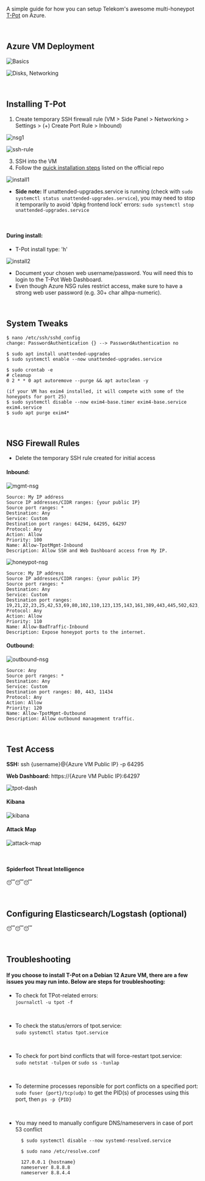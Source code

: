 A simple guide for how you can setup Telekom's awesome multi-honeypot [T-Pot](https://github.com/telekom-security/tpotce) on Azure.

<br>

## Azure VM Deployment

![Basics](images/basics.png)

![Disks, Networking](images/disks-networkings.png)

<br>

## Installing T-Pot

1. Create temporary SSH firewall rule (VM > Side Panel > Networking > Settings > (+) Create Port Rule > Inbound)

![nsg1](images/nsg1.png)

![ssh-rule](images/ssh-rule.png)

3. SSH into the VM
4. Follow the [quick installation steps](https://github.com/telekom-security/tpotce#tldr) listed on the official repo

![install1](images/install1.png)

- <b>Side note:</b> If unattended-upgrades.service is running (check with `sudo systemctl status unattended-upgrades.service`), you may need to stop it temporarily to avoid 'dpkg frontend lock' errors: `sudo systemctl stop unattended-upgrades.service`

<br>

#### During install:
- T-Pot install type: 'h'

![install2](images/install2.png)

- Document your chosen web username/password. You will need this to login to the T-Pot Web Dashboard.
- Even though Azure NSG rules restrict access, make sure to have a strong web user password (e.g. 30+ char alhpa-numeric).

<br>

## System Tweaks

    $ nano /etc/ssh/sshd_config
    change: PasswordAuthentication {} --> PasswordAuthentication no

    $ sudo apt install unattended-upgrades
    $ sudo systemctl enable --now unattended-upgrades.service
    
    $ sudo crontab -e
    # cleanup
    0 2 * * 0 apt autoremove --purge && apt autoclean -y

    (if your VM has exim4 installed, it will compete with some of the honeypots for port 25)
    $ sudo systemctl disable --now exim4-base.timer exim4-base.service exim4.service
    $ sudo apt purge exim4*

<br>

## NSG Firewall Rules

- Delete the temporary SSH rule created for initial access

#### Inbound:
![mgmt-nsg](images/mgmt-nsg.png)

    Source: My IP address
    Source IP addresses/CIDR ranges: {your public IP}
    Source port ranges: *
    Destination: Any
    Service: Custom
    Destination port ranges: 64294, 64295, 64297
    Protocol: Any
    Action: Allow
    Priority: 100
    Name: Allow-TpotMgmt-Inbound
    Description: Allow SSH and Web Dashboard access from My IP.

![honeypot-nsg](images/honeypot-nsg.png)

    Source: My IP address
    Source IP addresses/CIDR ranges: {your public IP}
    Source port ranges: *
    Destination: Any
    Service: Custom
    Destination port ranges: 19,21,22,23,25,42,53,69,80,102,110,123,135,143,161,389,443,445,502,623,631,993,995,1025,1080,1433,1521,1723,1883,1900,2404,2575,3000,3306,3389,5000,5060,5432,5555,5900,6379,6667,8080,8081,8090,8443,9100,9200,10001,11112,11211,25565,44818,47808,50100
    Protocol: Any
    Action: Allow
    Priority: 110
    Name: Allow-BadTraffic-Inbound
    Description: Expose honeypot ports to the internet.

#### Outbound:

![outbound-nsg](images/nsg-outbound.png)

    Source: Any
    Source port ranges: *
    Destination: Any
    Service: Custom
    Destination port ranges: 80, 443, 11434
    Protocol: Any
    Action: Allow
    Priority: 120
    Name: Allow-TpotMgmt-Outbound
    Description: Allow outbound management traffic.

<br>

## Test Access
<b>SSH:</b> ssh {username}@{Azure VM Public IP} -p 64295

<b>Web Dashboard:</b> https://{Azure VM Public IP}:64297

![tpot-dash](images/tpot-dash.png)

#### Kibana

![kibana](images/kibana-dash.png)

#### Attack Map

![attack-map](images/attack-map.png)

<br>

#### Spiderfoot Threat Intelligence
😴😴😴

<br>

## Configuring Elasticsearch/Logstash (optional)
😴😴😴

<br>

## Troubleshooting
#### If you choose to install T-Pot on a Debian 12 Azure VM, there are a few issues you may run into. Below are steps for troubleshooting:

- To check fot TPot-related errors: <br> `journalctl -u tpot -f`

<br>

- To check the status/errors of tpot.service: <br> `sudo systemctl status tpot.service`

<br>

- To check for port bind conflicts that will force-restart tpot.service: <br> `sudo netstat -tulpen` or `sudo ss -tunlap`

<br>

- To determine processes reponsible for port conflicts on a specified port: <br> `sudo fuser {port}/tcp(udp)` to get the PID(s) of processes using this port, then `ps -p {PID}`

<br>

- You may need to manually configure DNS/nameservers in case of port 53 conflict 
        
        $ sudo systemctl disable --now systemd-resolved.service
  
        $ sudo nano /etc/resolve.conf
  
        127.0.0.1 {hostname}
        nameserver 8.8.8.8
        nameserver 8.8.4.4

  <br>
